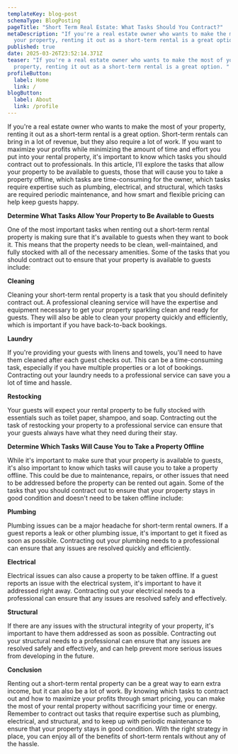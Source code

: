 ```yaml
---
templateKey: blog-post
schemaType: BlogPosting
pageTitle: "Short Term Real Estate: What Tasks Should You Contract?"
metaDescription: "If you're a real estate owner who wants to make the most of
  your property, renting it out as a short-term rental is a great option. "
published: true
date: 2025-03-26T23:52:14.371Z
teaser: "If you're a real estate owner who wants to make the most of your
  property, renting it out as a short-term rental is a great option. "
profileButton:
  label: Home
  link: /
blogButton:
  label: About
  link: /profile
---
```

If you're a real estate owner who wants to make the most of your property, renting it out as a short-term rental is a great option. Short-term rentals can bring in a lot of revenue, but they also require a lot of work. If you want to maximize your profits while minimizing the amount of time and effort you put into your rental property, it's important to know which tasks you should contract out to professionals. In this article, I'll explore the tasks that allow your property to be available to guests, those that will cause you to take a property offline, which tasks are time-consuming for the owner, which tasks require expertise such as plumbing, electrical, and structural, which tasks are required periodic maintenance, and how smart and flexible pricing can help keep guests happy.

**Determine What Tasks Allow Your Property to Be Available to Guests**

One of the most important tasks when renting out a short-term rental property is making sure that it's available to guests when they want to book it. This means that the property needs to be clean, well-maintained, and fully stocked with all of the necessary amenities. Some of the tasks that you should contract out to ensure that your property is available to guests include:

**Cleaning**

Cleaning your short-term rental property is a task that you should definitely contract out. A professional cleaning service will have the expertise and equipment necessary to get your property sparkling clean and ready for guests. They will also be able to clean your property quickly and efficiently, which is important if you have back-to-back bookings.

**Laundry**

If you're providing your guests with linens and towels, you'll need to have them cleaned after each guest checks out. This can be a time-consuming task, especially if you have multiple properties or a lot of bookings. Contracting out your laundry needs to a professional service can save you a lot of time and hassle.

**Restocking**

Your guests will expect your rental property to be fully stocked with essentials such as toilet paper, shampoo, and soap. Contracting out the task of restocking your property to a professional service can ensure that your guests always have what they need during their stay.

**Determine Which Tasks Will Cause You to Take a Property Offline**

While it's important to make sure that your property is available to guests, it's also important to know which tasks will cause you to take a property offline. This could be due to maintenance, repairs, or other issues that need to be addressed before the property can be rented out again. Some of the tasks that you should contract out to ensure that your property stays in good condition and doesn't need to be taken offline include:

**Plumbing**

Plumbing issues can be a major headache for short-term rental owners. If a guest reports a leak or other plumbing issue, it's important to get it fixed as soon as possible. Contracting out your plumbing needs to a professional can ensure that any issues are resolved quickly and efficiently.

**Electrical**

Electrical issues can also cause a property to be taken offline. If a guest reports an issue with the electrical system, it's important to have it addressed right away. Contracting out your electrical needs to a professional can ensure that any issues are resolved safely and effectively.

**Structural**

If there are any issues with the structural integrity of your property, it's important to have them addressed as soon as possible. Contracting out your structural needs to a professional can ensure that any issues are resolved safely and effectively, and can help prevent more serious issues from developing in the future.

**Conclusion**

Renting out a short-term rental property can be a great way to earn extra income, but it can also be a lot of work. By knowing which tasks to contract out and how to maximize your profits through smart pricing, you can make the most of your rental property without sacrificing your time or energy. Remember to contract out tasks that require expertise such as plumbing, electrical, and structural, and to keep up with periodic maintenance to ensure that your property stays in good condition. With the right strategy in place, you can enjoy all of the benefits of short-term rentals without any of the hassle.